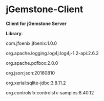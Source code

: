 # jGemstone-Client
**Client for jGemstone Server**


**Library**:

com.jfoenix:jfoenix:1.0.0

org.apache.logging.log4j:log4j-1.2-api:2.6.2

org.apache.pdfbox:2.0.0

org.json:json:20160810

org.xerial:sqlite-jdbc:3.8.11.2

org.controlsfx:controlsfx-samples:8.40.12